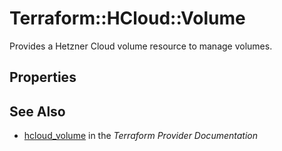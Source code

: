 # Terraform::HCloud::Volume

Provides a Hetzner Cloud volume resource to manage volumes.

## Properties


## See Also

* [hcloud_volume](https://www.terraform.io/docs/providers/hcloud/r/volume.html) in the _Terraform Provider Documentation_